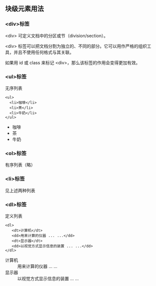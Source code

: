 ## 块级元素用法
### \<div>标签
\<div> 可定义文档中的分区或节（division/section）。

\<div> 标签可以把文档分割为独立的、不同的部分。它可以用作严格的组织工具，并且不使用任何格式与其关联。

如果用 id 或 class 来标记 \<div>，那么该标签的作用会变得更加有效。
### \<ul>标签
无序列表
```
<ul>
  <li>咖啡</li>
  <li>茶</li>
  <li>牛奶</li>
</ul>
```
<ul>
  <li>咖啡</li>
  <li>茶</li>
  <li>牛奶</li>
</ul>

### \<ol>标签
有序列表（略）
### \<li>标签
见上述两种列表
### \<dl>标签
定义列表
```
<dl>
   <dt>计算机</dt>
   <dd>用来计算的仪器 ... ...</dd>
   <dt>显示器</dt>
   <dd>以视觉方式显示信息的装置 ... ...</dd>
</dl>
```
<dl>
   <dt>计算机</dt>
   <dd>用来计算的仪器 ... ...</dd>
   <dt>显示器</dt>
   <dd>以视觉方式显示信息的装置 ... ...</dd>
</dl>

###